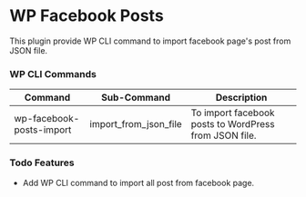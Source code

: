 # WP Facebook Posts

This plugin provide WP CLI command to import facebook page's post from JSON file.

### WP CLI Commands

| Command                  | Sub-Command           | Description                                           |
|--------------------------|-----------------------|-------------------------------------------------------|
| wp-facebook-posts-import | import_from_json_file | To import facebook posts to WordPress from JSON file. |


### Todo Features
- Add WP CLI command to import all post from facebook page.
